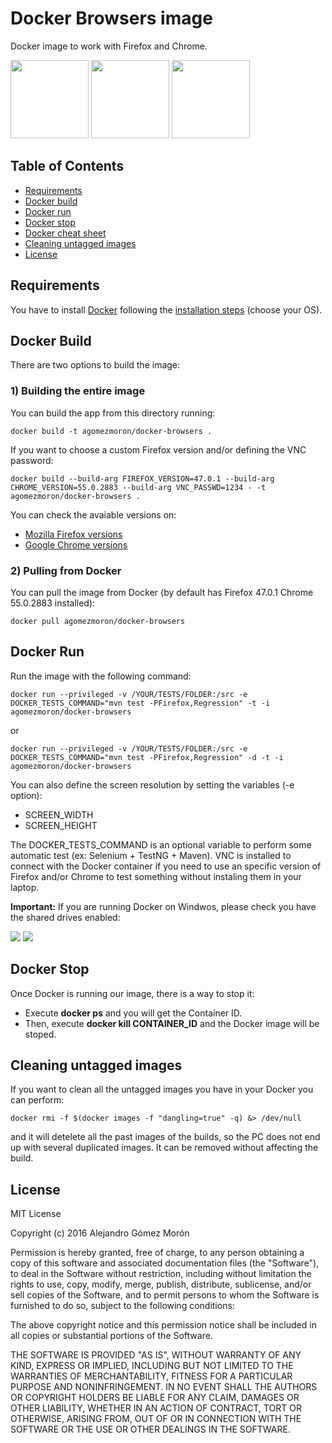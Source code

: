 # Docker Browsers image

Docker image to work with Firefox and Chrome.

<img src="img/firefox.jpg" height="125" />
<img src="img/docker_logo.png" height="125" />
<img src="img/chrome.png" height="125" />

## Table of Contents
  - [Requirements](#requirements)
  - [Docker build](#docker-build)
  - [Docker run](#docker-run)
  - [Docker stop](#docker-stop)
  - [Docker cheat sheet](https://github.com/wsargent/docker-cheat-sheet)
  - [Cleaning untagged images](#cleaning-untagged-images)
  - [License](#license)

## Requirements

You have to install [Docker](https://www.docker.com/) following the [installation steps](https://docs.docker.com/engine/installation/) (choose your OS).

## Docker Build

There are two options to build the image:

### 1) Building the entire image

You can build the app from this directory running:

```
docker build -t agomezmoron/docker-browsers .
```

If you want to choose a custom Firefox version and/or defining the VNC password:

```
docker build --build-arg FIREFOX_VERSION=47.0.1 --build-arg CHROME_VERSION=55.0.2883 --build-arg VNC_PASSWD=1234 - -t agomezmoron/docker-browsers .
```

You can check the avaiable versions on:

 * [Mozilla Firefox versions](https://www.mozilla.org/en-US/firefox/releases/)
 * [Google Chrome versions](https://en.wikipedia.org/wiki/Google_Chrome_version_history)

### 2) Pulling from Docker

You can pull the image from Docker (by default has Firefox 47.0.1 Chrome 55.0.2883 installed):

```
docker pull agomezmoron/docker-browsers
```

## Docker Run

Run the image with the following command:

```
docker run --privileged -v /YOUR/TESTS/FOLDER:/src -e DOCKER_TESTS_COMMAND="mvn test -PFirefox,Regression" -t -i agomezmoron/docker-browsers
```

or

```
docker run --privileged -v /YOUR/TESTS/FOLDER:/src -e DOCKER_TESTS_COMMAND="mvn test -PFirefox,Regression" -d -t -i agomezmoron/docker-browsers
```

You can also define the screen resolution by setting the variables (-e option):

 * SCREEN_WIDTH
 * SCREEN_HEIGHT
 
The DOCKER_TESTS_COMMAND is an optional variable to perform some automatic test (ex: Selenium + TestNG + Maven). VNC is installed to connect with the Docker container if you need to use an specific version of Firefox and/or Chrome to test something without instaling them in your laptop.

**Important:** If you are running Docker on Windwos, please check you have the shared drives enabled:

<img src="img/docker_settings_windows.png" />
<img src="img/docker_shared_windows.png" />


## Docker Stop

Once Docker is running our image, there is a way to stop it:

 * Execute **docker ps** and you will get the Container ID.
 * Then, execute **docker kill CONTAINER_ID** and the Docker image will be stoped.

## Cleaning untagged images

If you want to clean all the untagged images you have in your Docker you can perform:

```
docker rmi -f $(docker images -f "dangling=true" -q) &> /dev/null
```

and it will detelete all the past images of the builds, so the PC does not end up with several duplicated images. It can be removed without affecting the build.

## License

MIT License

Copyright (c) 2016 Alejandro Gómez Morón

Permission is hereby granted, free of charge, to any person obtaining a copy
of this software and associated documentation files (the "Software"), to deal
in the Software without restriction, including without limitation the rights
to use, copy, modify, merge, publish, distribute, sublicense, and/or sell
copies of the Software, and to permit persons to whom the Software is
furnished to do so, subject to the following conditions:

The above copyright notice and this permission notice shall be included in all
copies or substantial portions of the Software.

THE SOFTWARE IS PROVIDED "AS IS", WITHOUT WARRANTY OF ANY KIND, EXPRESS OR
IMPLIED, INCLUDING BUT NOT LIMITED TO THE WARRANTIES OF MERCHANTABILITY,
FITNESS FOR A PARTICULAR PURPOSE AND NONINFRINGEMENT. IN NO EVENT SHALL THE
AUTHORS OR COPYRIGHT HOLDERS BE LIABLE FOR ANY CLAIM, DAMAGES OR OTHER
LIABILITY, WHETHER IN AN ACTION OF CONTRACT, TORT OR OTHERWISE, ARISING FROM,
OUT OF OR IN CONNECTION WITH THE SOFTWARE OR THE USE OR OTHER DEALINGS IN THE
SOFTWARE.

